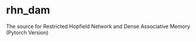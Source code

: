 # rhn_dam
The source for Restricted Hopfield Network and Dense Associative Memory (Pytorch Version)
